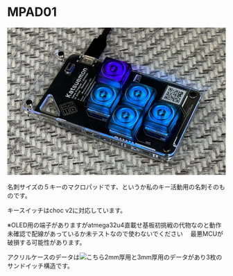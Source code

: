 # MPAD01

![MPAD01](https://github.com/katsuemon/keypad-typeM/blob/main/MPAD01.jpg)

名刺サイズの５キーのマクロパッドです、というか私のキー活動用の名刺そのものです。

キースイッチはchoc v2に対応しています。

※OLED用の端子がありますがatmega32u4直載せ基板初挑戦の代物なのと動作未確認で配線があっているか未テストなので使わないでください
　最悪MCUが破損する可能性があります。

アクリルケースのデータは![こちら](https://github.com/katsuemon/keypad-typeM/casedata)2mm厚用と3mm厚用のデータがあり3枚のサンドイッチ構造です。



